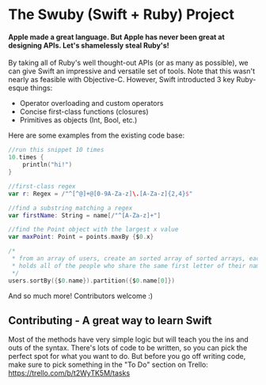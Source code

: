 # The Swuby (Swift + Ruby) Project
#### Apple made a great language. But Apple has never been great at designing APIs. Let's shamelessly steal Ruby's!

By taking all of Ruby's well thought-out APIs (or as many as possible), we can give Swift an impressive and versatile set of tools. Note that this wasn't nearly as feasible with Objective-C. However, Swift introducted 3 key Ruby-esque things:
* Operator overloading and custom operators
* Concise first-class functions (closures)
* Primitives as objects (Int, Bool, etc.)

Here are some examples from the existing code base:
```swift
//run this snippet 10 times
10.times {
	println("hi!")
}

//first-class regex
var r: Regex = /"^[^@]+@[0-9A-Za-z]\.[A-Za-z]{2,4}$"

//find a substring matching a regex
var firstName: String = name[/"^[A-Za-z]+"]

//find the Point object with the largest x value
var maxPoint: Point = points.maxBy {$0.x}

/*
 * from an array of users, create an sorted array of sorted arrays, each one of which
 * holds all of the people who share the same first letter of their name. think of a contacts table
 */
users.sortBy({$0.name}).partition({$0.name[0]})
```

And so much more! Contributors welcome :)
## Contributing - A great way to learn Swift
Most of the methods have very simple logic but will teach you the ins and outs of the syntax. There's lots of code to be written, so you can pick the perfect spot for what you want to do. But before you go off writing code, make sure to pick something in the "To Do" section on Trello: https://trello.com/b/t2WyTK5M/tasks
